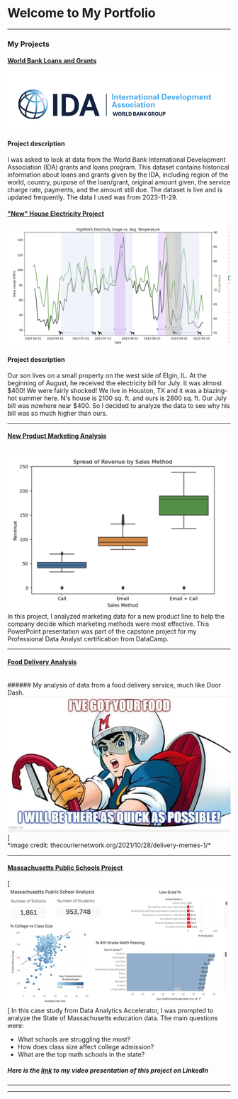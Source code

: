 # Welcome to My Portfolio

---

### My Projects

#### [World Bank Loans and Grants](/Banking_project)
<img src="images/World Bank IDA logo.png?raw=true"/> <br>
#### Project description 
I was asked to look at data from the World Bank International Development Association (IDA) grants and loans program. This dataset contains historical information about loans and grants given by the IDA, including region of the world, country, purpose of the loan/grant, original amount given, the service charge rate, payments, and the amount still due. The dataset is live and is updated frequently. The data I used was from 2023-11-29.

#### ["New" House Electricity Project](/New_House_Electricity_Project)
<img src="images/Final HIghPoint Elec analysis.png?raw=true"/> <br>
#### Project description 
Our son lives on a small property on the west side of Elgin, IL. At the beginning of August, he received the electricity bill for July. It was almost $400! We were fairly shocked! We live in Houston, TX and it was a blazing-hot summer here. N's house is 2100 sq. ft. and ours is 2800 sq. ft. Our July bill was nowhere near $400. So I decided to analyze the data to see why his bill was so much higher than ours.

---
#### [New Product Marketing Analysis](/files/DataCamp_presentation.pdf)
<br>
<img src="images/Image_for_DataCamp_presentation_title.png?raw=true"/>
In this project, I analyzed marketing data for a new product line to help the company decide which marketing methods were most effective. This PowerPoint presentation was part of the capstone project for my Professional Data Analyst certification from DataCamp. 

---
#### [Food Delivery Analysis](https://www.linkedin.com/pulse/foods-here-beth-robertson-cqc8c?trackingId=X1awjXu1Qs2asCPltCGNbQ%3D%3D&lipi=urn%3Ali%3Apage%3Ad_flagship3_detail_base%3BXlbKfQ1JTDe9FrGCIvxqBQ%3D%3D)
<br>
###### My analysis of data from a food delivery service, much like Door Dash.
<br>
<img src="images/Speed Racer.webp?raw=true"/>]<br> *image credit: thecouriernetwork.org/2021/10/28/delivery-memes-1/*
<br>
 
---
#### [Massachusetts Public Schools Project](https://www.linkedin.com/posts/bethmrobertson_analysis-of-massachusetts-public-school-data-activity-7129998073363120128-E1Wk?utm_source=share&utm_medium=member_desktop)
[<img src="images/Mass%20Public%20Schools%20dashboard%20pic.png?raw=true"/>]
In this case study from Data Analytics Accelerator, I was prompted to analyze the State of Massachusetts education data. The main questions were:
- What schools are struggling the most?
- How does class size affect college admission?
- What are the top math schools in the state?

##### Here is the [link](https://www.linkedin.com/posts/bethmrobertson_analysis-of-massachusetts-public-school-data-activity-7129998073363120128-E1Wk?utm_source=share&utm_medium=member_desktop) to my video presentation of this project on LinkedIn
---


---




